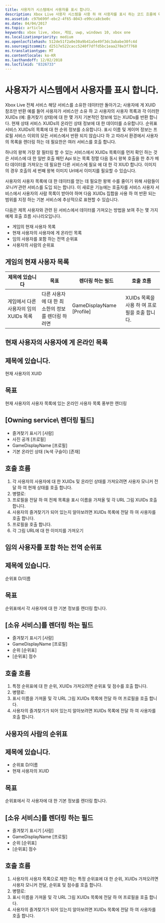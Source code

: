 ```yaml
---
title: 사용자가 시스템에서 사용자를 표시 합니다.
description: Xbox Live 사용자 시스템을 사용 하 여 사용자를 표시 하는 코드 흐름에 대해를 알아봅니다.
ms.assetid: c97b699f-ebc2-4f65-8043-e99cca8cbe0c
ms.date: 04/04/2017
ms.topic: article
keywords: xbox live, xbox, 게임, uwp, windows 10, xbox one
ms.localizationpriority: medium
ms.openlocfilehash: 512de51f2a0e30a9b41a5e49f3dc3ababe30fc4d
ms.sourcegitcommit: d2517e522cacc5240f7dffd5bc1eaa278e3f7768
ms.translationtype: MT
ms.contentlocale: ko-KR
ms.lasthandoff: 12/02/2018
ms.locfileid: "8326733"
---
```

# <a name="display-people-from-the-people-system"></a>사용자가 시스템에서 사용자를 표시 합니다.

Xbox Live 전체 서비스 해당 서비스를 소유한 데이터만 돌아가고; 사용자에 게 XUID 참조만 반환 예를 들어 사용자가 서비스만 소유 하 고 사용자의 사용자 목록과 각 이러한 XUIDs (예: 즐겨찾기 상태)에 대 한 몇 가지 기본적인 정보에 있는 XUIDs를 반환 합니다. 현재 상태 서비스 XUIDs의 온라인 상태 정보에 대 한 데이터를 소유합니다. 순위표 서비스 XUIDs의 목록에 대 한 순위 정보를 소유합니다. 표시 이름 및 게이머 정보는 프로필 서비스 이외의 모든 서비스에서 반환 되지 않습니다 하 고 따라서 환경에서 사용자의 목록을 렌더링 하는 데 필요한은 여러 서비스를 호출 합니다.

하나의 왕복 가장 잘 필터링 할 수 있는 서비스에서 XUIDs 목록이를 먼저 확인 하는 것은 서비스에 대 한 일반 호출 패턴 Api 또는 목록 정렬 다음 동시 왕복 호출을 한 추가 메타 데이터를 가져오는 데 필요한 다른 서비스에 필요 에 대 한 각 XIUD 합니다. 이미지의 경우 호출의 세 번째 왕복 이미지 Url에서 이미지를 필요할 수 있습니다.

사용자의 사용자 목록에 대 한 데이터를 얻는 데 필요한 왕복 수를 줄이기 위해 사람들이 *모니커* 관련 서비스를 도입 되는 합니다. 이 새로운 기능에는 호출자를 서비스 사용자 서비스에서 사용자의 사람 목록이 받아야 하며 다음 XUIDs 집합을 사용 하 여 반환 되는 범위를 지정 하는 기본 서비스에 추상적으로 표현할 수 있습니다.

다음은 제목 사용자와 관련 된 서비스에서 데이터를 가져오는 방법을 보여 주는 몇 가지 예제 호출 흐름 시나리오입니다.

-   게임의 현재 사용자 목록
-   현재 사용자의 사용자에 게 온라인 목록
-   임의 사용자를 포함 하는 전역 순위표
-   사용자의 사람의 순위표


## <a name="list-of-users-currently-in-game"></a>게임의 현재 사용자 목록

| 제목에 있습니다  | 목표  | 렌더링 하는 필드  | 호출 흐름
|-------------------------------------------------|----------------------------------------------------|--------------------|--------------------------------------|
| 게임에서 다른 사용자의 임의 XUIDs 목록 | 다른 사용자에 대 한 최소한의 정보를 렌더링 하려면 | GameDisplayName \[Profile\] | XUIDs 목록을 사용 하 여 프로필을 호출 합니다. |


## <a name="list-of-the-current-users-people-who-are-online"></a>현재 사용자의 사용자에 게 온라인 목록

## <a name="title-has"></a>제목에 있습니다.
현재 사용자의 XUID

## <a name="goal"></a>목표
현재 사용자의 사용자 목록에 있는 온라인 사용자 목록 풍부한 렌더링

## <a name="field-to-render-owning-service"></a>\[Owning service\ 렌더링 필드]
* 즐겨찾기 표시기 [사람]
* 사진 공개 [프로필]
* GameDisplayName [프로필]
* 기본 온라인 상태 (녹색 구슬이) [존재]

## <a name="call-flow"></a>호출 흐름
1. 각 사용자의 사용자에 대 한 XUIDs 및 온라인 상태를 가져오려면 사용자 모니커 전달 하 여 현재 상태를 호출 합니다.
1. 병렬로:
 1. 프로필을 전달 하 여 전체 목록을 표시 이름을 가져올 및 각 URL 그림 XUIDs 호출 합니다.
 1. 사용자의 즐겨찾기가 되어 있는지 알아보려면 XUIDs 목록에 전달 하 여 사용자를 호출 합니다.
1. 프로필을 호출 합니다.
 1. 각 그림 URL에 대 한 이미지를 가져오기

## <a name="global-leaderboard-containing-random-users"></a>임의 사용자를 포함 하는 전역 순위표

## <a name="title-has"></a>제목에 있습니다.
순위표 D/이름

## <a name="goal"></a>목표
순위표에서 각 사용자에 대 한 기본 정보를 렌더링 합니다.

## <a name="field-to-render-owning-service"></a>[소유 서비스]를 렌더링 하는 필드
* 즐겨찾기 표시기 [사람]
* GameDisplayName [프로필]
* 순위 [순위표]
* [순위표] 점수

## <a name="call-flow"></a>호출 흐름
1. 특정 순위표에 대 한 순위, XUIDs 가져오려면 순위표 및 점수를 호출 합니다.
1. 병렬로:
 1. 표시 이름을 가져올 및 각 URL 그림 XUIDs 목록에 전달 하 여 프로필을 호출 합니다.
 1. 사용자의 즐겨찾기가 되어 있는지 알아보려면 XUIDs 목록에 전달 하 여 사용자를 호출 합니다.

## <a name="leaderboard-of-users-people"></a>사용자의 사람의 순위표

## <a name="title-has"></a>제목에 있습니다.
* 순위표 D/이름
* 현재 사용자의 XUID

## <a name="goal"></a>목표
순위표에서 각 사용자에 대 한 기본 정보를 렌더링 합니다.

## <a name="field-to-render-owning-service"></a>[소유 서비스]를 렌더링 하는 필드
* 즐겨찾기 표시기 [사람]
* GameDisplayName [프로필]
* 순위 [순위표]
* [순위표] 점수

## <a name="call-flow"></a>호출 흐름
1. 사용자의 사용자 목록으로 제한 하는 특정 순위표에 대 한 순위, XUIDs 가져오려면 사용자 모니커 전달, 순위표 및 점수를 호출 합니다.
1. 병렬로:
 1. 표시 이름을 가져올 및 각 URL 그림 XUIDs 목록에 전달 하 여 프로필을 호출 합니다.
 1. 사용자의 즐겨찾기가 되어 있는지 알아보려면 XUIDs 목록에 전달 하 여 사용자를 호출 합니다.
